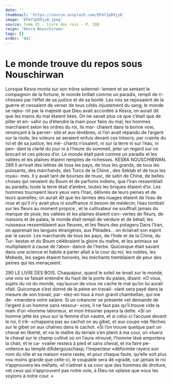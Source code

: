```yaml
---
date: ''
thumbnail: 'https://source.unsplash.com/EFm7JpD9jy8'
image: 'EFm7JpD9jy8.jpeg'
source: tome VI - livre des rois - P. 288
reign: 'Kesra Nouschirwan'
tags: []
order: '041'
---
```


# Le monde trouve du repos sous Nouschirwan

Lorsque Kesra monta sur son trône solennel- lement et se sentant le compagnon de la fortune, le monde brillait comme un paradis, rempli de ri- chesses par l’effet de sa justice et de sa bonté. Les rois
se reposaient de la guerre et cessaient de verser de tous côtés injustement du sang; le monde se rajeu-
nit par la majesté que Dieu avait accordée à Kesra;
on aurait dit que les mains du mal étaient liées.
On ne savait plus ce que c’était que de piller et en-
vahir ou d’étendre la main pour faire du mal; les hommes marchaient selon les ordres du roi, ils mar- chaient dans la bonne voie, renonçant à la perver- sité et aux ténèbres; si l’on avait répandu de l’argent
sur la route, les voleurs se seraient enfuis devant ces trésors; par crainte du roi et de sa justice, les mé- chants n’osaient, ni sur la terre ni sur l’eau, ni pen-
dant la clarté du jour ni à l’heure du sommeil, jeter
un regard sur ce brocart et ces pièces d’or. Le monde était paré comme un paradis et les vallées et les plaines étaient remplies de richesses.
KESRA NOUSCHIBWAN. 289 Il arrivait des lettres de tous les pays, de tous les grands, de tous les puissants, des marchands, des Turcs de la Chine , des Seklab et de tous les royau- mes. Il y avait tant de bourses de musc, de satin de Chine, de belles choses qui venaient du Boum et de
parfums indiens, que l’lran ressemblait au paradis; toute la terre était d’ambre, toutes les briques étaient d’or. Les hommes tournaient leurs yeux vers l’Iran, délivrés de leurs peines et de leurs querelles; on aurait dit que les larmes des nuages étaient de l’eau de rose et qu’il n’y avait plus ni souffrance ni besoin
de médecin; l’eau tombait sur les fleurs au moment
propice , et le cultivateur ne souffrait jamais du manque de pluie; les vallées et les plaines étaient con-
vertes de fleurs, de maisons et de palais; le monde était rempli de verdure et de bétail; les ruisseaux ressemblaient aux fleuves, et les fleurs des potagers
Dans l’Iran, on apprenait les langues étrangères, aux Pléiades. .
on éclairait son esprit par le savoir. Les marchands de tous les pays, de l’Inde et de la Chine, du Tur- kestan et du Boum célébraient la gloire du maître,
et les animaux se multipliaient à cause de l’abon- dance de l’herbe. Quiconque était savant dans une science et habile à parler allait à la cour du roi; les nobles, les Mobeds, les sages étaient honorés, les méchants tremblaient de peur des peines qui les
menaçaient.

290 LE LlVllE DES BOIS.
Chaquajour, quand le soleil se levait sur le monde,
une voix se faisait entendre du haut de la porte du palais, disant: «O vous, sujets du roi du monde, «qu’aucun de vous ne cache le mal qu’on lui aurait
«fait. Quiconque s’est donné de la peine en travail-
«lant sera payé dans la mesure de son travail; par- «lez-en tous à mon grand chambellan, qui me de- «mandera votre salaire. Si un créancier se présente «et demande de l’argent à un homme sans ressour- «ces, il ne faut pas qu’il trouve vide la main d’un «homme laborieux, et mon trésorier payera la dette. «Si un homme jette les yeux sur la femme d’un «autre, et si celui-ci l’accuse devant le roi, il n’é-
«chappera pas au cachot on au gibet, et aux coups «de flèches sur le gibet on aux chaînes dans le cachot.
«Si l’on trouve quelque part un cheval en liberté, et
«si le maître du terrain s’en plaint à ma cour, on
«tuera le cheval sur le champ cultivé où on l’aura «trouvé; l’homme lésé emportera la chair, et le ca- «valier restera à pied et sans cheval, et ira faire pé- «nitence au temple d’Adergouschasp; l’inspecteur «déformée rayera son nom du rôle et sa maison «sera rasée, et pour chaque faute, qu’elle soit plus «ou moins grande que celle-ci, le coupable sera dé «gradé, car jamais le roi n’approuvera les méfaits;
«il n’admet à sa cour que des hommes de droiture, «et ceux qui n’approuvent pas notre voie, à Dieu ne «plaise que nous les voyions à notre cour. »
